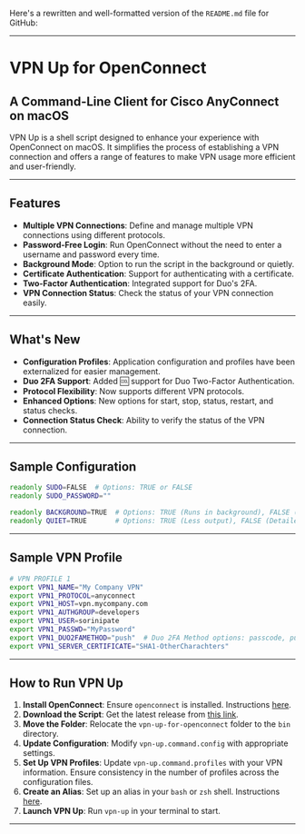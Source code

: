 Here's a rewritten and well-formatted version of the `README.md` file for GitHub:

---

# VPN Up for OpenConnect

## A Command-Line Client for Cisco AnyConnect on macOS

VPN Up is a shell script designed to enhance your experience with OpenConnect on macOS. It simplifies the process of establishing a VPN connection and offers a range of features to make VPN usage more efficient and user-friendly.

---

## Features

- **Multiple VPN Connections**: Define and manage multiple VPN connections using different protocols.
- **Password-Free Login**: Run OpenConnect without the need to enter a username and password every time.
- **Background Mode**: Option to run the script in the background or quietly.
- **Certificate Authentication**: Support for authenticating with a certificate.
- **Two-Factor Authentication**: Integrated support for Duo's 2FA.
- **VPN Connection Status**: Check the status of your VPN connection easily.

---

## What's New

- **Configuration Profiles**: Application configuration and profiles have been externalized for easier management.
- **Duo 2FA Support**: Added 🆒 support for Duo Two-Factor Authentication.
- **Protocol Flexibility**: Now supports different VPN protocols.
- **Enhanced Options**: New options for start, stop, status, restart, and status checks.
- **Connection Status Check**: Ability to verify the status of the VPN connection.

---

## Sample Configuration

```bash
readonly SUDO=FALSE  # Options: TRUE or FALSE
readonly SUDO_PASSWORD=""

readonly BACKGROUND=TRUE  # Options: TRUE (Runs in background), FALSE (Runs in foreground)
readonly QUIET=TRUE       # Options: TRUE (Less output), FALSE (Detailed output)
```

---

## Sample VPN Profile

```bash
# VPN PROFILE 1
export VPN1_NAME="My Company VPN"
export VPN1_PROTOCOL=anyconnect
export VPN1_HOST=vpn.mycompany.com
export VPN1_AUTHGROUP=developers
export VPN1_USER=sorinipate
export VPN1_PASSWD="MyPassword"
export VPN1_DUO2FAMETHOD="push"  # Duo 2FA Method options: passcode, push, phone, sms
export VPN1_SERVER_CERTIFICATE="SHA1-OtherCharachters"
```

---

## How to Run VPN Up

1. **Install OpenConnect**: Ensure `openconnect` is installed. Instructions [here](https://formulae.brew.sh/formula/openconnect).
2. **Download the Script**: Get the latest release from [this link](https://github.com/sorinipate/vpn-up-for-openconnect/releases/tag/v1.3-alpha).
3. **Move the Folder**: Relocate the `vpn-up-for-openconnect` folder to the `bin` directory.
4. **Update Configuration**: Modify `vpn-up.command.config` with appropriate settings.
5. **Set Up VPN Profiles**: Update `vpn-up.command.profiles` with your VPN information. Ensure consistency in the number of profiles across the configuration files.
6. **Create an Alias**: Set up an alias in your `bash` or `zsh` shell. Instructions [here](https://wpbeaches.com/make-an-alias-in-bash-or-zsh-shell-in-macos-with-terminal/).
7. **Launch VPN Up**: Run `vpn-up` in your terminal to start.

---
